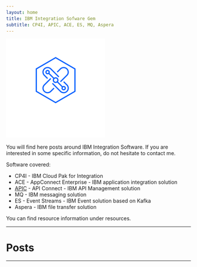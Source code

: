```yaml
---
layout: home
title: IBM Integration Sofware Gem
subtitle: CP4I, APIC, ACE, ES, MQ, Aspera 
---
```



![](./assets/img/cp4i.ico)

You will find here posts around IBM Integration Software.
If you are interested in some specific information, do not hesitate to contact me.

Software covered:
- CP4I - IBM Cloud Pak for Integration
- ACE - AppConnect Enterprise - IBM application integration solution
- [APIC](https://developer.ibm.com/apiconnect/) - API Connect - IBM API Management solution
- MQ - IBM messaging solution
- ES - Event Streams - IBM Event solution based on Kafka
- Aspera - IBM file transfer solution

You can find resource information under resources.

---
# Posts
---